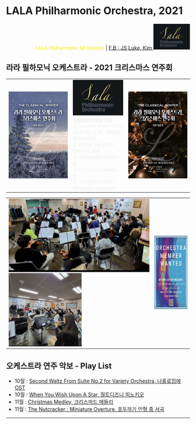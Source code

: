 
# LALA Philharmonic Orchestra, 2021

<div align='right'>
<font size=2 color='#EEEE00'>LALA Philharmonic 1st Viloinist</font>  |  <font color='blue'><a href='https://www.facebook.com/jskim.kr'>F.B : JS Luke, Kim </a></font>
<img src="./images/lala_philharmonic_logo.png" width='100px'>
</div>

## 라라 필하모닉 오케스트라 -  2021 크리스마스 연주회
<table border=0 width='960px'>
  <tr>
    <td width='35%'>
      <img src="./images/poster_20211218_1.jpg" width='300px'>
    </td>
    <td width='30%'>
      <img src="./images/lala_philharmonic_logo.png" width='250px'>
      <font color='#EEEEEE' size=2>
      <br/><b><u>Concert Play List</u></b>
      <i>
      <br/>1. Second Waltz From Suite No.2 for Variety Orchestra
      <br/>2. When You Wish Upon A Star
      <br/>3. Christmas Medley A
      <br/>4. Christmas Medley B
      <br/>5. The Nutcracker :  Miniature Overture
      </i>
      </font>
    </td>
    <td width='35%'>
      <img src="./images/poster_20211218_2.jpg" width='300px'>
    </td>
  </tr>
</table>


<table border=0 width='960px'>
  <tr>
    <td>
      <img src="./images/mem_practice_01.jpg"  height='200px'>
      <img src="./images/mem_practice_02.jpg"  height='200px'>
    </td>
    <td  align='right'>
      <img src="./images/mem_wanted.jpg"  height='200px'>
    </td>
  </tr>
</table>


## 오케스트라 연주 악보 -  Play List
- 10월 : [Second Waltz From Suite No.2 for Variety Orchestra, 나홀로집에 OST   ][PlayList-10-1]
- 10월 : [When You Wish Upon A Star, 월트디즈니 피노키오                            ][PlayList-10-2]
- 11월 : [Christmas Medley, 크리스마드 메들리                                              ][PlayList-11-1]
- 11월 : [The Nutcracker :  Miniature Overture, 호두까기 인형 중 서곡               ][PlayList-11-2]
<hr>

[PlayList-10-1]: ./playlist/21_10_second_waltz                            "Go PlayList-10-1"
[PlayList-10-2]: ./playlist/21_10_when_you_wish_upon_a_star        "Go PlayList-10-2"
[PlayList-11-1]: ./playlist/21_11_christmas_medley                       "Go PlayList-11-1"
[PlayList-11-2]: ./playlist/21_11_nutcracker_overture                    "Go PlayList-11-2"

